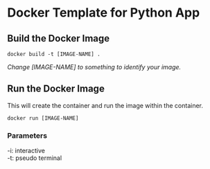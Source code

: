 # Docker Template for Python App

## Build the Docker Image
```docker build -t [IMAGE-NAME] .```

_Change [IMAGE-NAME] to something to identify your image._

## Run the Docker Image
This will create the container and run the image within the container.

```docker run [IMAGE-NAME]```

### Parameters
-i: interactive
<br />-t: pseudo terminal
